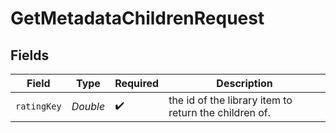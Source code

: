 # GetMetadataChildrenRequest


## Fields

| Field                                                 | Type                                                  | Required                                              | Description                                           |
| ----------------------------------------------------- | ----------------------------------------------------- | ----------------------------------------------------- | ----------------------------------------------------- |
| `ratingKey`                                           | *Double*                                              | :heavy_check_mark:                                    | the id of the library item to return the children of. |